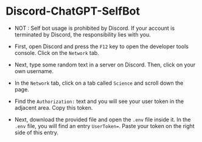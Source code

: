 # Discord-ChatGPT-SelfBot
- NOT : Self bot usage is prohibited by Discord. If your account is terminated by Discord, the responsibility lies with you.

 - First, open Discord and press the `F12` key to open the developer tools console. Click on the `Network` tab.

 - Next, type some random text in a server on Discord. Then, click on your own username.

 - In the `Network` tab, click on a tab called `Science` and scroll down the page.

 - Find the `Authorization:` text and you will see your user token in the adjacent area. Copy this token.

 - Next, download the provided file and open the `.env` file inside it. In the `.env` file, you will find an entry `UserToken=`. Paste your token  on the right side of this entry.
